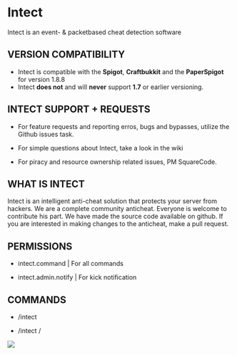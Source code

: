 # Intect
Intect is an event- &amp; packetbased cheat detection software

## VERSION COMPATIBILITY

- Intect is compatible with the **Spigot**, **Craftbukkit** and the **PaperSpigot** for version 1.8.8
- Intect **does not** and will **never** support **1.7** or earlier versioning.


## INTECT SUPPORT + REQUESTS

- For feature requests and reporting erros, bugs and bypasses, utilize the Github issues task.

- For simple questions about Intect, take a look in the wiki

- For piracy and resource ownership related issues, PM SquareCode.


## WHAT IS INTECT

Intect is an intelligent anti-cheat solution that protects your server from hackers. We are a complete community anticheat. Everyone is welcome to contribute his part. We have made the source code available on github. If you are interested in making changes to the anticheat, make a pull request.


## PERMISSIONS

- intect.command | For all commands

- intect.admin.notify | For kick notification


## COMMANDS

- /intect <verbose>

- /intect <diagnostics> <statistics>/<performance>
  

<img src="https://bstats.org/signatures/bukkit/Intect.svg">
